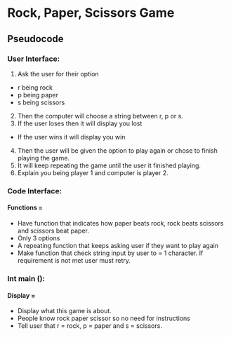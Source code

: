 # Rock, Paper, Scissors Game

## Pseudocode

### User Interface:

1. Ask the user for their option

- r being rock
- p being paper
- s being scissors

2.  Then the computer will choose a string between r, p or s.
3.  If the user loses then it will display you lost

- If the user wins it will display you win

4.  Then the user will be given the option to play again or chose to finish playing the game.
5.  It will keep repeating the game until the user it finished playing.
6.  Explain you being player 1 and computer is player 2.

### Code Interface:

#### Functions =

- Have function that indicates how paper beats rock, rock beats scissors and scissors beat paper.
- Only 3 options
- A repeating function that keeps asking user if they want to play again
- Make function that check string input by user to = 1 character. If requirement is not met user must retry.

### Int main ():

#### Display =

- Display what this game is about.
- People know rock paper scissor so no need for instructions
- Tell user that r = rock, p = paper and s = scissors.
